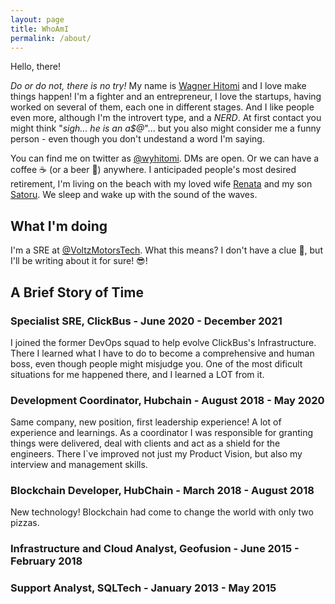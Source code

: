 ```yaml
---
layout: page
title: WhoAmI
permalink: /about/
---
```


Hello, there!

*Do or do not, there is no try!* My name is [Wagner Hitomi](https://linkedin.com/in/wyhitomi) and I love make things happen! I'm a fighter and an entrepreneur, I love the startups, having worked on several of them, each one in different stages. And I like people even more, although I'm the introvert type, and a *NERD*. At first contact you might think "*sigh... he is an a$@*"... but you also might consider me a funny person - even though you don't undestand a word I'm saying.

You can find me on twitter as [@wyhitomi](https://twitter.com/wyhitomi). DMs are open. Or we can have a coffee :coffee: (or a beer :beers:) anywhere. I anticipaded people's most desired retirement, I'm living on the beach with my loved wife [Renata](https://instagram.com/renatahitomii) and my son [Satoru](https://instagram.com/bloguinhobabyjapa). We sleep and wake up with the sound of the waves.


## What I'm doing

I'm a SRE at [@VoltzMotorsTech](https://twitter.com/VoltzMotorsTech). What this means? I don't have a clue :monocle_face:, but I'll be writing about it for sure! :sunglasses:!

## A Brief Story of Time

### Specialist SRE, ClickBus - June 2020 - December 2021

I joined the former DevOps squad to help evolve ClickBus's Infrastructure. There I learned what I have to do to become a comprehensive and human boss, even though people might misjudge you. One of the most dificult situations for me happened there, and I learned a LOT from it.

### Development Coordinator, Hubchain - August 2018 - May 2020

Same company, new position, first leadership experience! A lot of experience and learnings. As a coordinator I was responsible for granting things were delivered, deal with clients and act as a shield for the engineers. There I`ve improved not just my Product Vision, but also my interview and management skills.

### Blockchain Developer, HubChain - March 2018 - August 2018

New technology! Blockchain had come to change the world with only two pizzas.

### Infrastructure and Cloud Analyst, Geofusion - June 2015 - February 2018

### Support Analyst, SQLTech - January 2013 - May 2015